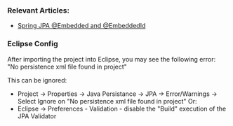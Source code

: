 ### Relevant Articles: 

- [Spring JPA @Embedded and @EmbeddedId](TBD)

### Eclipse Config 
After importing the project into Eclipse, you may see the following error:  
"No persistence xml file found in project"

This can be ignored: 
- Project -> Properties -> Java Persistance -> JPA -> Error/Warnings -> Select Ignore on "No persistence xml file found in project"
Or: 
- Eclipse -> Preferences - Validation - disable the "Build" execution of the JPA Validator 

